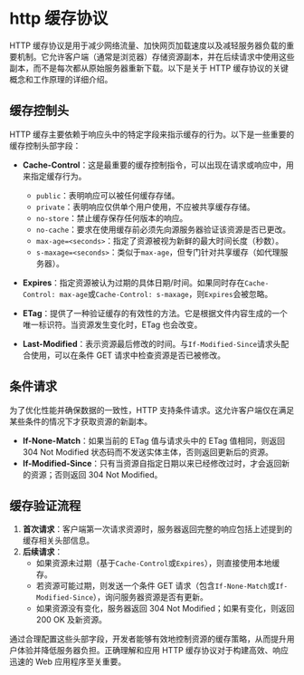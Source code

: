 # http 缓存协议

HTTP 缓存协议是用于减少网络流量、加快网页加载速度以及减轻服务器负载的重要机制。它允许客户端（通常是浏览器）存储资源副本，并在后续请求中使用这些副本，而不是每次都从原始服务器重新下载。以下是关于 HTTP 缓存协议的关键概念和工作原理的详细介绍。

## 缓存控制头

HTTP 缓存主要依赖于响应头中的特定字段来指示缓存的行为。以下是一些重要的缓存控制头部字段：

- **Cache-Control**：这是最重要的缓存控制指令，可以出现在请求或响应中，用来指定缓存行为。
  - `public`：表明响应可以被任何缓存存储。
  - `private`：表明响应仅供单个用户使用，不应被共享缓存存储。
  - `no-store`：禁止缓存保存任何版本的响应。
  - `no-cache`：要求在使用缓存前必须先向源服务器验证该资源是否已更改。
  - `max-age=<seconds>`：指定了资源被视为新鲜的最大时间长度（秒数）。
  - `s-maxage=<seconds>`：类似于`max-age`，但专门针对共享缓存（如代理服务器）。
- **Expires**：指定资源被认为过期的具体日期/时间。如果同时存在`Cache-Control: max-age`或`Cache-Control: s-maxage`，则`Expires`会被忽略。

- **ETag**：提供了一种验证缓存的有效性的方法。它是根据文件内容生成的一个唯一标识符。当资源发生变化时，ETag 也会改变。

- **Last-Modified**：表示资源最后修改的时间。与`If-Modified-Since`请求头配合使用，可以在条件 GET 请求中检查资源是否已被修改。

## 条件请求

为了优化性能并确保数据的一致性，HTTP 支持条件请求。这允许客户端仅在满足某些条件的情况下才获取资源的新副本。

- **If-None-Match**：如果当前的 ETag 值与请求头中的 ETag 值相同，则返回 304 Not Modified 状态码而不发送实体主体，否则返回更新后的资源。
- **If-Modified-Since**：只有当资源自指定日期以来已经修改过时，才会返回新的资源；否则返回 304 Not Modified。

## 缓存验证流程

1. **首次请求**：客户端第一次请求资源时，服务器返回完整的响应包括上述提到的缓存相关头部信息。
2. **后续请求**：
   - 如果资源未过期（基于`Cache-Control`或`Expires`），则直接使用本地缓存。
   - 若资源可能过期，则发送一个条件 GET 请求（包含`If-None-Match`或`If-Modified-Since`），询问服务器资源是否有更新。
   - 如果资源没有变化，服务器返回 304 Not Modified；如果有变化，则返回 200 OK 及新资源。

通过合理配置这些头部字段，开发者能够有效地控制资源的缓存策略，从而提升用户体验并降低服务器负担。正确理解和应用 HTTP 缓存协议对于构建高效、响应迅速的 Web 应用程序至关重要。
